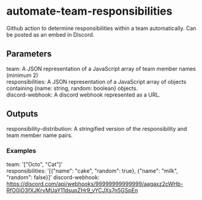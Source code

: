 # automate-team-responsibilities
Github action to determine responsibilities within a team automatically. Can be posted as an embed in Discord.

## Parameters
team: A JSON representation of a JavaScript array of team member names (minimum 2)  
responsibilities: A JSON representation of a JavaScript array of objects containing {name: string, random: boolean} objects.  
discord-webhook: A discord webhook represented as a URL.

## Outputs
responsibility-distribution: A stringified version of the responsibility and team member name pairs.

### Examples
team: '["Octo", "Cat"]'  
responsibilities: '[{"name": "cake", "random": true}, {"name": "milk", "random": false}]'
discord-webhook: https://discord.com/api/webhooks/99999999999999/aagaxz2cWHb-RfO0iO3fXJKrvMUaY11dsupZHr9_vYCJXs7n5GSpEn
